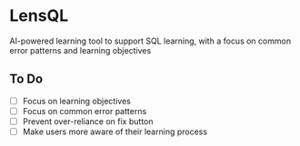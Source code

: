 # LensQL
AI-powered learning tool to support SQL learning, with a focus on common error patterns and learning objectives

## To Do
- [ ] Focus on learning objectives
- [ ] Focus on common error patterns
- [ ] Prevent over-reliance on fix button
- [ ] Make users more aware of their learning process